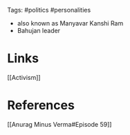 Tags: #politics #personalities 

- also known as Manyavar Kanshi Ram
- Bahujan leader

# Links
[[Activism]]





# References
[[Anurag Minus Verma#Episode 59]]
